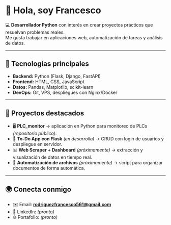 # 👋 Hola, soy Francesco

💻 **Desarrollador Python** con interés en crear proyectos prácticos que resuelvan problemas reales.  
Me gusta trabajar en aplicaciones web, automatización de tareas y análisis de datos.  

---

## 🚀 Tecnologías principales
- **Backend:** Python (Flask, Django, FastAPI)  
- **Frontend:** HTML, CSS, JavaScript  
- **Datos:** Pandas, Matplotlib, scikit-learn 
- **DevOps:** Git, VPS, despliegues con Nginx/Docker 

---

## 📂 Proyectos destacados
- 🖥️ **PLC_monitor** → aplicación en Python para monitoreo de PLCs *(repositorio público)*.  
- 📝 **To-Do App con Flask** *(en desarrollo)* → CRUD con login de usuarios y despliegue en servidor.  
- 📊 **Web Scraper + Dashboard** *(próximamente)* → extracción y visualización de datos en tiempo real.  
- 🤖 **Automatización de archivos** *(próximamente)* → script para organizar documentos de forma automática.  

---

## 🌍 Conecta conmigo
- ✉️ Email: **rodriguezfrancesco561@gmail.com**  
- 🔗 LinkedIn: *(pronto)*  
- 🌐 Portafolio: *(pronto)*  
